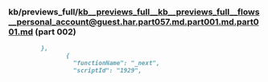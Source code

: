 ### kb/previews_full/kb__previews_full__kb__previews_full__flows__personal_account@guest.har.part057.md.part001.md.part001.md (part 002)

```md
         },
                {
                  "functionName": "_next",
                  "scriptId": "1929",
   
```

```
